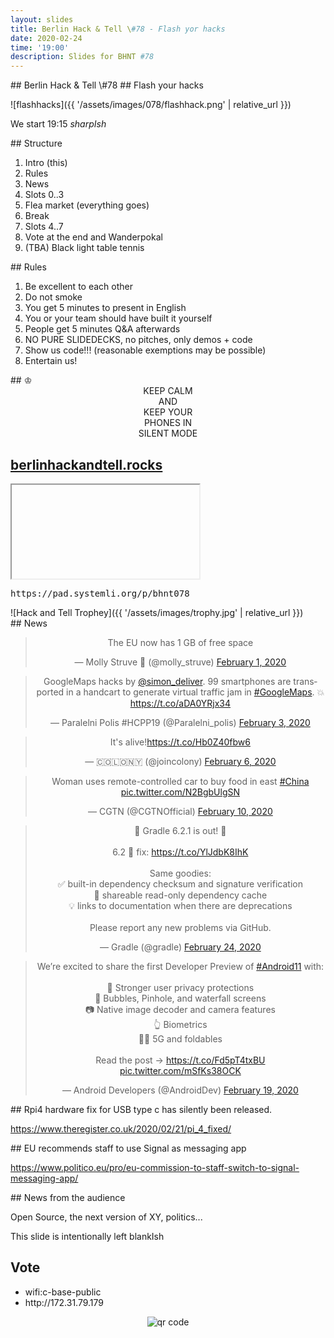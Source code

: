 ```yaml
---
layout: slides
title: Berlin Hack & Tell \#78 - Flash yor hacks
date: 2020-02-24
time: '19:00'
description: Slides for BHNT #78
---
```


<section data-markdown>
## Berlin Hack & Tell \#78
## Flash your hacks

![flashhacks]({{ '/assets/images/078/flashhack.png' | relative_url }})

We start 19:15 *sharpIsh*
</section>

<section data-markdown>
## Structure

1. Intro (this)
2. Rules
3. News
4. Slots 0..3
5. Flea market (everything goes)
6. Break
7. Slots 4..7
8. Vote at the end and Wanderpokal
9. (TBA) Black light table tennis
</section>

<section data-markdown>
## Rules

1. Be excellent to each other
2. Do not smoke
3. You get 5 minutes to present in English
4. You or your team should have built it yourself
5. People get 5 minutes Q&A afterwards
6. NO PURE SLIDEDECKS, no pitches, only demos + code
7. Show us code!!! (reasonable exemptions may be possible)
8. Entertain us!
</section>

<section data-markdown>
## &#9812;
<center>
KEEP CALM</br>
AND</br>
KEEP YOUR</br>
PHONES IN</br>
SILENT MODE</br>
</center>
</section>

<section>
<h2><a href="https://berlinhackandtell.rocks/">berlinhackandtell.rocks</a></h2>
<iframe class="stretch" data-src="https://berlinhackandtell.rocks"></iframe>
</section>

<section>
<pre>https://pad.systemli.org/p/bhnt078</pre>
</section>

<section data-markdown>
![Hack and Tell Trophey]({{ '/assets/images/trophy.jpg' | relative_url }})
</section>

<section data-markdown>
## News
</section>


<section>
<center>
<blockquote class="twitter-tweet"><p lang="en" dir="ltr">The EU now has 1 GB of free space</p>&mdash; Molly Struve 🦄 (@molly_struve) <a href="https://twitter.com/molly_struve/status/1223692778229596163?ref_src=twsrc%5Etfw">February 1, 2020</a></blockquote> <script async src="https://platform.twitter.com/widgets.js" charset="utf-8"></script>
</center>
</section>


<section>
<center>
<blockquote class="twitter-tweet"><p lang="en" dir="ltr">GoogleMaps hacks by <a href="https://twitter.com/simon_deliver?ref_src=twsrc%5Etfw">@simon_deliver</a>. 99 smartphones are transported in a handcart to generate virtual traffic jam in <a href="https://twitter.com/hashtag/GoogleMaps?src=hash&amp;ref_src=twsrc%5Etfw">#GoogleMaps</a>. 💥<a href="https://t.co/aDA0YRjx34">https://t.co/aDA0YRjx34</a></p>&mdash; Paralelni Polis #HCPP19 (@Paralelni_polis) <a href="https://twitter.com/Paralelni_polis/status/1224313762326380545?ref_src=twsrc%5Etfw">February 3, 2020</a></blockquote> <script async src="https://platform.twitter.com/widgets.js" charset="utf-8"></script>
</center>
</section>


<section>
<center>
<blockquote class="twitter-tweet"><p lang="en" dir="ltr">It&#39;s alive!<a href="https://t.co/Hb0Z40fbw6">https://t.co/Hb0Z40fbw6</a></p>&mdash; 🇨​​​​​🇴​​​​​🇱​​​​​🇴​​​​​🇳​​​​​🇾​​​​​ (@joincolony) <a href="https://twitter.com/joincolony/status/1225420889702981634?ref_src=twsrc%5Etfw">February 6, 2020</a></blockquote> <script async src="https://platform.twitter.com/widgets.js" charset="utf-8"></script>
</center>
</section>

<section>
<center>
<blockquote class="twitter-tweet"><p lang="en" dir="ltr">Woman uses remote-controlled car to buy food in east <a href="https://twitter.com/hashtag/China?src=hash&amp;ref_src=twsrc%5Etfw">#China</a> <a href="https://t.co/N2BgbUlgSN">pic.twitter.com/N2BgbUlgSN</a></p>&mdash; CGTN (@CGTNOfficial) <a href="https://twitter.com/CGTNOfficial/status/1226753057427320839?ref_src=twsrc%5Etfw">February 10, 2020</a></blockquote> <script async src="https://platform.twitter.com/widgets.js" charset="utf-8"></script>
</center>
</section>

<section>
<center>
<blockquote class="twitter-tweet"><p lang="en" dir="ltr">📣 Gradle 6.2.1 is out! 🎉 <br><br>6.2 🐛 fix: <a href="https://t.co/YlJdbK8IhK">https://t.co/YlJdbK8IhK</a><br><br>Same goodies:<br>✅ built-in dependency checksum and signature verification<br>🔁 shareable read-only dependency cache<br>💡 links to documentation when there are deprecations<br><br>Please report any new problems via GitHub.</p>&mdash; Gradle (@gradle) <a href="https://twitter.com/gradle/status/1232058119754260482?ref_src=twsrc%5Etfw">February 24, 2020</a></blockquote> <script async src="https://platform.twitter.com/widgets.js" charset="utf-8"></script>
</center>
</section>


<section>
<center>
<blockquote class="twitter-tweet"><p lang="en" dir="ltr">We’re excited to share the first Developer Preview of <a href="https://twitter.com/hashtag/Android11?src=hash&amp;ref_src=twsrc%5Etfw">#Android11</a> with:<br> <br>🔐 Stronger user privacy protections<br>💬 Bubbles, Pinhole, and waterfall screens<br>📷 Native image decoder and camera features<br>👆 Biometrics<br>👨‍💻 5G and foldables<br> <br>Read the post → <a href="https://t.co/Fd5pT4txBU">https://t.co/Fd5pT4txBU</a> <a href="https://t.co/mSfKs38OCK">pic.twitter.com/mSfKs38OCK</a></p>&mdash; Android Developers (@AndroidDev) <a href="https://twitter.com/AndroidDev/status/1230193266215116800?ref_src=twsrc%5Etfw">February 19, 2020</a></blockquote> <script async src="https://platform.twitter.com/widgets.js" charset="utf-8"></script>
</center>
</section>

<section data-markdown>
## Rpi4 hardware fix for USB type c has silently been released.

https://www.theregister.co.uk/2020/02/21/pi_4_fixed/
</section>

<section data-markdown>
## EU recommends staff to use Signal as messaging app

https://www.politico.eu/pro/eu-commission-to-staff-switch-to-signal-messaging-app/
</section>

<section data-markdown>
## News from the audience

Open Source, the next version of XY, politics...
</section>

<section data-markdown>
This slide is intentionally left blankIsh
</section>

<section>
<h2>Vote</h2>

<ul>
<li>wifi:c-base-public</li>
<li>http://172.31.79.179</li>
</ul>
<center>
<img src="http://api.qrserver.com/v1/create-qr-code/?color=000000&amp;bgcolor=FFFFFF&amp;data=http%3A%2F%2F172.31.79.179&amp;qzone=1&amp;margin=0&amp;size=400x400&amp;ecc=L" alt="qr code" />
</center>
</section>
